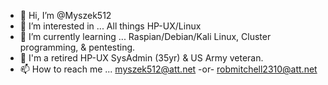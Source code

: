 - 👋 Hi, I’m @Myszek512
- 👀 I’m interested in ... All things HP-UX/Linux
- 🌱 I’m currently learning ... Raspian/Debian/Kali Linux, Cluster programming, & pentesting.
- 💞️ I'm a retired HP-UX SysAdmin (35yr) & US Army veteran.
- 📫 How to reach me ... myszek512@att.net -or- robmitchell2310@att.net

<!---
Myszek512/Myszek512 is a ✨ special ✨ repository because its `README.md` (this file) appears on your GitHub profile.
You can click the Preview link to take a look at your changes.
--->

